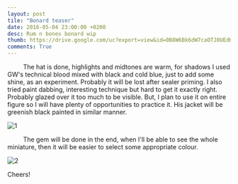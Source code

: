 ```yaml
---
layout: post
tile: "Bonard teaser"
date: 2016-05-04 23:00:00 +0200
desc: Rum n bones bonard wip
thumb: https://drive.google.com/uc?export=view&id=0B8W6Bk6dW7caOTJ0UEdKVmRyd0k
comments: True
---
```



&nbsp;&nbsp;&nbsp;&nbsp;&nbsp;&nbsp;&nbsp;&nbsp;
The hat is done, highlights and midtones are warm, for shadows I used GW's technical blood mixed with black and cold blue, just to add some shine, as an experiment. Probably it will be lost after sealer priming. I also tried paint dabbing, interesting technique but hard to get it exactly right. Probably glazed over it too much to be visible. But, I plan to use it on entire figure so I will have plenty of opportunities to practice it. His jacket will be greenish black painted in similar manner. 

![1](https://drive.google.com/uc?export=view&id=0B8W6Bk6dW7caOTJ0UEdKVmRyd0k)

&nbsp;&nbsp;&nbsp;&nbsp;&nbsp;&nbsp;&nbsp;&nbsp;
The gem will be done in the end, when I'll be able to see the whole miniature, then it will be easier to select some appropriate colour.

![2](https://drive.google.com/uc?export=view&id=0B8W6Bk6dW7cadmx5eDNHbUQyWWs)


Cheers!
